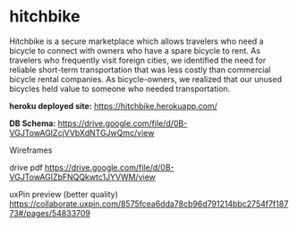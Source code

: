 # hitchbike

Hitchbike is a secure marketplace which allows travelers who need a bicycle to connect with
owners who have a spare bicycle to rent. As travelers who frequently visit foreign cities, we identified the need for reliable short-term transportation that was less costly than commercial bicycle rental companies. As bicycle-owners, we realized that our unused bicycles held value to someone who needed transportation.

**heroku deployed site:**
https://hitchbike.herokuapp.com/

**DB Schema:**
https://drive.google.com/file/d/0B-VGJTowAGIZcjVVbXdNTGJwQmc/view

Wireframes

  drive pdf
  https://drive.google.com/file/d/0B-VGJTowAGIZbFNQQkwtc1JYVWM/view

  uxPin preview (better quality)
  https://collaborate.uxpin.com/8575fcea6dda78cb96d791214bbc2754f7f18773#/pages/54833709
